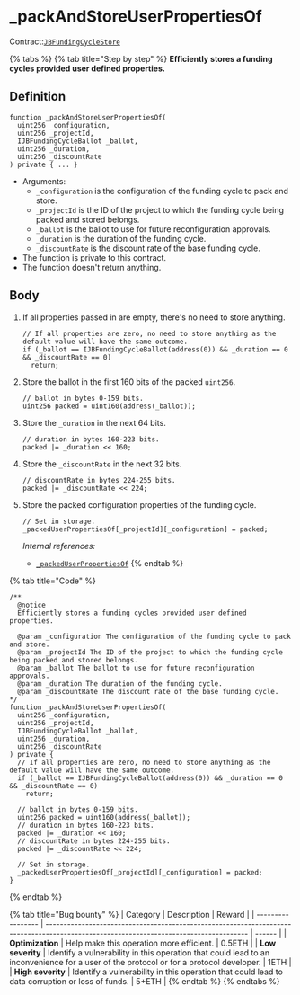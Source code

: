 # \_packAndStoreUserPropertiesOf

Contract:[`JBFundingCycleStore`](../)​

{% tabs %}
{% tab title="Step by step" %}
**Efficiently stores a funding cycles provided user defined properties.**

## Definition

```solidity
function _packAndStoreUserPropertiesOf(
  uint256 _configuration,
  uint256 _projectId,
  IJBFundingCycleBallot _ballot,
  uint256 _duration,
  uint256 _discountRate
) private { ... }
```

* Arguments:
  * `_configuration` is the configuration of the funding cycle to pack and store.
  * `_projectId` is the ID of the project to which the funding cycle being packed and stored belongs.
  * `_ballot` is the ballot to use for future reconfiguration approvals.
  * `_duration` is the duration of the funding cycle.
  * `_discountRate` is the discount rate of the base funding cycle.
* The function is private to this contract.
* The function doesn't return anything.

## Body

1.  If all properties passed in are empty, there's no need to store anything.

    ```solidity
    // If all properties are zero, no need to store anything as the default value will have the same outcome.
    if (_ballot == IJBFundingCycleBallot(address(0)) && _duration == 0 && _discountRate == 0)
      return;
    ```
2.  Store the ballot in the first 160 bits of the packed `uint256`.

    ```solidity
    // ballot in bytes 0-159 bits.
    uint256 packed = uint160(address(_ballot));
    ```
3.  Store the `_duration` in the next 64 bits.

    ```solidity
    // duration in bytes 160-223 bits.
    packed |= _duration << 160;
    ```
4.  Store the `_discountRate` in the next 32 bits.

    ```solidity
    // discountRate in bytes 224-255 bits.
    packed |= _discountRate << 224;
    ```
5.  Store the packed configuration properties of the funding cycle.

    ```solidity
    // Set in storage.
    _packedUserPropertiesOf[_projectId][_configuration] = packed;
    ```

    _Internal references:_

    * [`_packedUserPropertiesOf`](../properties/\_packeduserpropertiesof.md)
{% endtab %}

{% tab title="Code" %}
```solidity
/**
  @notice 
  Efficiently stores a funding cycles provided user defined properties.

  @param _configuration The configuration of the funding cycle to pack and store.
  @param _projectId The ID of the project to which the funding cycle being packed and stored belongs.
  @param _ballot The ballot to use for future reconfiguration approvals. 
  @param _duration The duration of the funding cycle.
  @param _discountRate The discount rate of the base funding cycle.
*/
function _packAndStoreUserPropertiesOf(
  uint256 _configuration,
  uint256 _projectId,
  IJBFundingCycleBallot _ballot,
  uint256 _duration,
  uint256 _discountRate
) private {
  // If all properties are zero, no need to store anything as the default value will have the same outcome.
  if (_ballot == IJBFundingCycleBallot(address(0)) && _duration == 0 && _discountRate == 0)
    return;

  // ballot in bytes 0-159 bits.
  uint256 packed = uint160(address(_ballot));
  // duration in bytes 160-223 bits.
  packed |= _duration << 160;
  // discountRate in bytes 224-255 bits.
  packed |= _discountRate << 224;

  // Set in storage.
  _packedUserPropertiesOf[_projectId][_configuration] = packed;
}
```
{% endtab %}

{% tab title="Bug bounty" %}
| Category          | Description                                                                                                                            | Reward |
| ----------------- | -------------------------------------------------------------------------------------------------------------------------------------- | ------ |
| **Optimization**  | Help make this operation more efficient.                                                                                               | 0.5ETH |
| **Low severity**  | Identify a vulnerability in this operation that could lead to an inconvenience for a user of the protocol or for a protocol developer. | 1ETH   |
| **High severity** | Identify a vulnerability in this operation that could lead to data corruption or loss of funds.                                        | 5+ETH  |
{% endtab %}
{% endtabs %}
